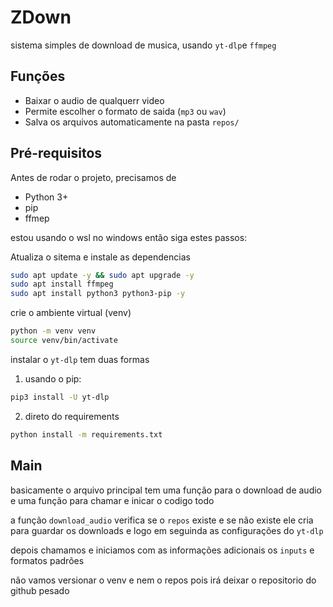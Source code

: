 # ZDown

sistema simples de download de musica, usando `yt-dlp`e `ffmpeg`

## Funções
- Baixar o audio de qualquerr video 
- Permite escolher o formato de saida (`mp3` ou `wav`)
- Salva os arquivos automaticamente na pasta `repos/`


## Pré-requisitos

Antes de rodar o projeto, precisamos de

- Python 3+
- pip
- ffmep

estou usando o wsl no windows então siga estes passos:

Atualiza o sitema e instale as dependencias
```bash
sudo apt update -y && sudo apt upgrade -y
sudo apt install ffmpeg
sudo apt install python3 python3-pip -y
```

crie o ambiente virtual (venv)
```bash
python -m venv venv
source venv/bin/activate
```

instalar o `yt-dlp` tem duas formas

1. usando o pip:

```bash
pip3 install -U yt-dlp
```

2. direto do requirements

```bash
python install -m requirements.txt
```

## Main

basicamente o arquivo principal tem uma função para o download de audio e uma função para chamar e inicar o codigo todo

a função `download_audio` verifica se o `repos` existe e se não existe ele cria para guardar os downloads e logo em seguinda as configurações do `yt-dlp` 

depois chamamos e iniciamos com as informações adicionais os `inputs` e formatos padrões

não vamos versionar o venv e nem o repos pois irá deixar o repositorio do github pesado

